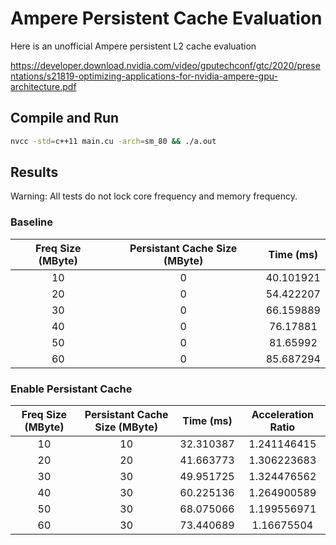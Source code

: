 # Ampere Persistent Cache Evaluation

Here is an unofficial Ampere persistent L2 cache evaluation

https://developer.download.nvidia.com/video/gputechconf/gtc/2020/presentations/s21819-optimizing-applications-for-nvidia-ampere-gpu-architecture.pdf

## Compile and Run

```bash
nvcc -std=c++11 main.cu -arch=sm_80 && ./a.out
```


## Results

Warning: All tests do not lock core frequency and memory frequency.

### Baseline

| Freq Size (MByte)	| Persistant   Cache Size (MByte)	| Time (ms) 	|
|:-:	|:-:	|:-:	|
| 10 	| 0 	| 40.101921 	|
| 20 	| 0 	| 54.422207 	|
| 30 	| 0 	| 66.159889 	|
| 40 	| 0 	| 76.17881 	|
| 50 	| 0 	| 81.65992 	|
| 60 	| 0 	| 85.687294 	|

### Enable Persistant Cache

| Freq Size (MByte)	| Persistant   Cache Size (MByte)	| Time (ms) 	| Acceleration   Ratio 	|
|:-:	|:-:	|:-:	|:-:	|
| 10 	| 10 	| 32.310387 	| 1.241146415 	|
| 20 	| 20 	| 41.663773 	| 1.306223683 	|
| 30 	| 30 	| 49.951725 	| 1.324476562 	|
| 40 	| 30 	| 60.225136 	| 1.264900589 	|
| 50 	| 30 	| 68.075066 	| 1.199556971 	|
| 60 	| 30 	| 73.440689 	| 1.16675504 	|



